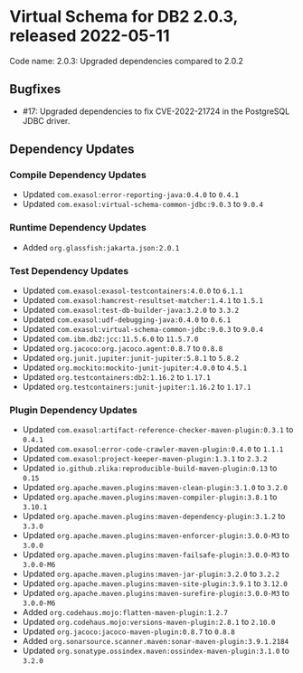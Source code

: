 # Virtual Schema for DB2 2.0.3, released 2022-05-11

Code name: 2.0.3: Upgraded dependencies compared to 2.0.2

## Bugfixes

* #17: Upgraded dependencies to fix CVE-2022-21724 in the PostgreSQL JDBC driver.

## Dependency Updates

### Compile Dependency Updates

* Updated `com.exasol:error-reporting-java:0.4.0` to `0.4.1`
* Updated `com.exasol:virtual-schema-common-jdbc:9.0.3` to `9.0.4`

### Runtime Dependency Updates

* Added `org.glassfish:jakarta.json:2.0.1`

### Test Dependency Updates

* Updated `com.exasol:exasol-testcontainers:4.0.0` to `6.1.1`
* Updated `com.exasol:hamcrest-resultset-matcher:1.4.1` to `1.5.1`
* Updated `com.exasol:test-db-builder-java:3.2.0` to `3.3.2`
* Updated `com.exasol:udf-debugging-java:0.4.0` to `0.6.1`
* Updated `com.exasol:virtual-schema-common-jdbc:9.0.3` to `9.0.4`
* Updated `com.ibm.db2:jcc:11.5.6.0` to `11.5.7.0`
* Updated `org.jacoco:org.jacoco.agent:0.8.7` to `0.8.8`
* Updated `org.junit.jupiter:junit-jupiter:5.8.1` to `5.8.2`
* Updated `org.mockito:mockito-junit-jupiter:4.0.0` to `4.5.1`
* Updated `org.testcontainers:db2:1.16.2` to `1.17.1`
* Updated `org.testcontainers:junit-jupiter:1.16.2` to `1.17.1`

### Plugin Dependency Updates

* Updated `com.exasol:artifact-reference-checker-maven-plugin:0.3.1` to `0.4.1`
* Updated `com.exasol:error-code-crawler-maven-plugin:0.4.0` to `1.1.1`
* Updated `com.exasol:project-keeper-maven-plugin:1.3.1` to `2.3.2`
* Updated `io.github.zlika:reproducible-build-maven-plugin:0.13` to `0.15`
* Updated `org.apache.maven.plugins:maven-clean-plugin:3.1.0` to `3.2.0`
* Updated `org.apache.maven.plugins:maven-compiler-plugin:3.8.1` to `3.10.1`
* Updated `org.apache.maven.plugins:maven-dependency-plugin:3.1.2` to `3.3.0`
* Updated `org.apache.maven.plugins:maven-enforcer-plugin:3.0.0-M3` to `3.0.0`
* Updated `org.apache.maven.plugins:maven-failsafe-plugin:3.0.0-M3` to `3.0.0-M6`
* Updated `org.apache.maven.plugins:maven-jar-plugin:3.2.0` to `3.2.2`
* Updated `org.apache.maven.plugins:maven-site-plugin:3.9.1` to `3.12.0`
* Updated `org.apache.maven.plugins:maven-surefire-plugin:3.0.0-M3` to `3.0.0-M6`
* Added `org.codehaus.mojo:flatten-maven-plugin:1.2.7`
* Updated `org.codehaus.mojo:versions-maven-plugin:2.8.1` to `2.10.0`
* Updated `org.jacoco:jacoco-maven-plugin:0.8.7` to `0.8.8`
* Added `org.sonarsource.scanner.maven:sonar-maven-plugin:3.9.1.2184`
* Updated `org.sonatype.ossindex.maven:ossindex-maven-plugin:3.1.0` to `3.2.0`
